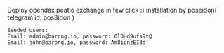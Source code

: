 Deploy opendax peatio exchange in few click :) installation by poseidon( telegram id: pos3idon )

```
Seeded users:
Email: admin@barong.io, password: 0lDHd9ufs9t@
Email: john@barong.io, password: Am8icnzEI3d!
```

